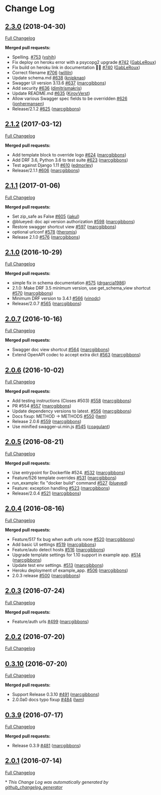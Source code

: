 # Change Log

## [2.3.0](https://github.com/marcgibbons/django-rest-swagger/tree/2.2.0) (2018-04-30)
[Full Changelog](https://github.com/marcgibbons/django-rest-swagger/compare/2.1.2...2.2.0)

**Merged pull requests:**

- Spelling. [\#753](https://github.com/marcgibbons/django-rest-swagger/pull/753) ([vshih](https://github.com/vshih))
- Fix deploy on heroku error with a psycopg2 upgrade [\#742](https://github.com/marcgibbons/django-rest-swagger/pull/742) ([GabLeRoux](https://github.com/GabLeRoux))
- Fix build on heroku link in documentation ✌🏻 [\#740](https://github.com/marcgibbons/django-rest-swagger/pull/740) ([GabLeRoux](https://github.com/GabLeRoux))
- Correct filename [\#706](https://github.com/marcgibbons/django-rest-swagger/pull/706) ([williln](https://github.com/williln))
- Update schema.md [\#638](https://github.com/marcgibbons/django-rest-swagger/pull/638) ([knipknap](https://github.com/knipknap))
- Swagger UI version 3.13.6 [\#637](https://github.com/marcgibbons/django-rest-swagger/pull/637) ([marcgibbons](https://github.com/marcgibbons))
- Add security [\#636](https://github.com/marcgibbons/django-rest-swagger/pull/636) ([dimitrismakris](https://github.com/dimitrismakris))
- Update README.md [\#635](https://github.com/marcgibbons/django-rest-swagger/pull/635) ([KirovVerst](https://github.com/KirovVerst))
- Allow various Swagger spec fields to be overridden [\#626](https://github.com/marcgibbons/django-rest-swagger/pull/626) ([jonhermansen](https://github.com/jonhermansen))
- Release/2.1.2 [\#625](https://github.com/marcgibbons/django-rest-swagger/pull/625) ([marcgibbons](https://github.com/marcgibbons))

## [2.1.2](https://github.com/marcgibbons/django-rest-swagger/tree/2.1.2) (2017-03-12)
[Full Changelog](https://github.com/marcgibbons/django-rest-swagger/compare/2.1.1...2.1.2)

**Merged pull requests:**

- Add template block to override logo [\#624](https://github.com/marcgibbons/django-rest-swagger/pull/624) ([marcgibbons](https://github.com/marcgibbons))
- Add DRF 3.6, Python 3.6 to test suite [\#623](https://github.com/marcgibbons/django-rest-swagger/pull/623) ([marcgibbons](https://github.com/marcgibbons))
- Test against Django 1.11 [\#610](https://github.com/marcgibbons/django-rest-swagger/pull/610) ([edmorley](https://github.com/edmorley))
- Release/2.1.1 [\#606](https://github.com/marcgibbons/django-rest-swagger/pull/606) ([marcgibbons](https://github.com/marcgibbons))

## [2.1.1](https://github.com/marcgibbons/django-rest-swagger/tree/2.1.1) (2017-01-06)
[Full Changelog](https://github.com/marcgibbons/django-rest-swagger/compare/2.1.0...2.1.1)

**Merged pull requests:**

- Set zip\_safe as False [\#605](https://github.com/marcgibbons/django-rest-swagger/pull/605) ([jakul](https://github.com/jakul))
- @blueyed: doc api version authorization [\#598](https://github.com/marcgibbons/django-rest-swagger/pull/598) ([marcgibbons](https://github.com/marcgibbons))
- Restore swagger shortcut view [\#597](https://github.com/marcgibbons/django-rest-swagger/pull/597) ([marcgibbons](https://github.com/marcgibbons))
- optional urlconf [\#578](https://github.com/marcgibbons/django-rest-swagger/pull/578) ([theromis](https://github.com/theromis))
- Release 2.1.0 [\#576](https://github.com/marcgibbons/django-rest-swagger/pull/576) ([marcgibbons](https://github.com/marcgibbons))

## [2.1.0](https://github.com/marcgibbons/django-rest-swagger/tree/2.1.0) (2016-10-29)
[Full Changelog](https://github.com/marcgibbons/django-rest-swagger/compare/2.0.7...2.1.0)

**Merged pull requests:**

- simple fix in schema documentation [\#575](https://github.com/marcgibbons/django-rest-swagger/pull/575) ([drgarcia1986](https://github.com/drgarcia1986))
- 2.1.0: Make DRF 3.5 minimum version, use get\_schema\_view shortcut [\#570](https://github.com/marcgibbons/django-rest-swagger/pull/570) ([marcgibbons](https://github.com/marcgibbons))
- Minimum DRF version to 3.4.1 [\#566](https://github.com/marcgibbons/django-rest-swagger/pull/566) ([vinodc](https://github.com/vinodc))
- Release/2.0.7 [\#565](https://github.com/marcgibbons/django-rest-swagger/pull/565) ([marcgibbons](https://github.com/marcgibbons))

## [2.0.7](https://github.com/marcgibbons/django-rest-swagger/tree/2.0.7) (2016-10-16)
[Full Changelog](https://github.com/marcgibbons/django-rest-swagger/compare/2.0.6...2.0.7)

**Merged pull requests:**

- Swagger doc view shortcut [\#564](https://github.com/marcgibbons/django-rest-swagger/pull/564) ([marcgibbons](https://github.com/marcgibbons))
- Extend OpenAPI codec to accept extra dict [\#563](https://github.com/marcgibbons/django-rest-swagger/pull/563) ([marcgibbons](https://github.com/marcgibbons))

## [2.0.6](https://github.com/marcgibbons/django-rest-swagger/tree/2.0.6) (2016-10-02)
[Full Changelog](https://github.com/marcgibbons/django-rest-swagger/compare/2.0.5...2.0.6)

**Merged pull requests:**

- Add testing instructions \(Closes \#503\) [\#558](https://github.com/marcgibbons/django-rest-swagger/pull/558) ([marcgibbons](https://github.com/marcgibbons))
- PR \#554 [\#557](https://github.com/marcgibbons/django-rest-swagger/pull/557) ([marcgibbons](https://github.com/marcgibbons))
- Update dependency versions to latest. [\#556](https://github.com/marcgibbons/django-rest-swagger/pull/556) ([marcgibbons](https://github.com/marcgibbons))
- Docs fixup: METHOD -\> METHODS [\#550](https://github.com/marcgibbons/django-rest-swagger/pull/550) ([lwm](https://github.com/lwm))
- Release 2.0.6 [\#559](https://github.com/marcgibbons/django-rest-swagger/pull/559) ([marcgibbons](https://github.com/marcgibbons))
- Use minified swagger-ui.min.js [\#545](https://github.com/marcgibbons/django-rest-swagger/pull/545) ([coagulant](https://github.com/coagulant))

## [2.0.5](https://github.com/marcgibbons/django-rest-swagger/tree/2.0.5) (2016-08-21)
[Full Changelog](https://github.com/marcgibbons/django-rest-swagger/compare/2.0.4...2.0.5)

**Merged pull requests:**

- Use entrypoint for Dockerfile \#524. [\#532](https://github.com/marcgibbons/django-rest-swagger/pull/532) ([marcgibbons](https://github.com/marcgibbons))
- Feature/526 template overrides [\#531](https://github.com/marcgibbons/django-rest-swagger/pull/531) ([marcgibbons](https://github.com/marcgibbons))
- run\_example: fix "docker build" command [\#527](https://github.com/marcgibbons/django-rest-swagger/pull/527) ([blueyed](https://github.com/blueyed))
- Feature: exception handling [\#523](https://github.com/marcgibbons/django-rest-swagger/pull/523) ([marcgibbons](https://github.com/marcgibbons))
- Release/2.0.4 [\#521](https://github.com/marcgibbons/django-rest-swagger/pull/521) ([marcgibbons](https://github.com/marcgibbons))

## [2.0.4](https://github.com/marcgibbons/django-rest-swagger/tree/2.0.4) (2016-08-16)
[Full Changelog](https://github.com/marcgibbons/django-rest-swagger/compare/2.0.3...2.0.4)

**Merged pull requests:**

- Feature/517 fix bug when auth urls none [\#520](https://github.com/marcgibbons/django-rest-swagger/pull/520) ([marcgibbons](https://github.com/marcgibbons))
- Add basic UI settings [\#519](https://github.com/marcgibbons/django-rest-swagger/pull/519) ([marcgibbons](https://github.com/marcgibbons))
- Feature/auto detect hosts [\#516](https://github.com/marcgibbons/django-rest-swagger/pull/516) ([marcgibbons](https://github.com/marcgibbons))
- Upgrade template settings for 1.10 support in example app. [\#514](https://github.com/marcgibbons/django-rest-swagger/pull/514) ([marcgibbons](https://github.com/marcgibbons))
- Update test env settings. [\#513](https://github.com/marcgibbons/django-rest-swagger/pull/513) ([marcgibbons](https://github.com/marcgibbons))
- Heroku deployment of example\_app. [\#506](https://github.com/marcgibbons/django-rest-swagger/pull/506) ([marcgibbons](https://github.com/marcgibbons))
- 2.0.3 release [\#500](https://github.com/marcgibbons/django-rest-swagger/pull/500) ([marcgibbons](https://github.com/marcgibbons))

## [2.0.3](https://github.com/marcgibbons/django-rest-swagger/tree/2.0.3) (2016-07-24)
[Full Changelog](https://github.com/marcgibbons/django-rest-swagger/compare/2.0.2...2.0.3)

**Merged pull requests:**

- Feature/auth urls [\#499](https://github.com/marcgibbons/django-rest-swagger/pull/499) ([marcgibbons](https://github.com/marcgibbons))

## [2.0.2](https://github.com/marcgibbons/django-rest-swagger/tree/2.0.2) (2016-07-20)
[Full Changelog](https://github.com/marcgibbons/django-rest-swagger/compare/0.3.10...2.0.2)

## [0.3.10](https://github.com/marcgibbons/django-rest-swagger/tree/0.3.10) (2016-07-20)
[Full Changelog](https://github.com/marcgibbons/django-rest-swagger/compare/0.3.9...0.3.10)

**Merged pull requests:**

- Support Release 0.3.10 [\#491](https://github.com/marcgibbons/django-rest-swagger/pull/491) ([marcgibbons](https://github.com/marcgibbons))
- 2.0.0a0 docs typo fixup [\#484](https://github.com/marcgibbons/django-rest-swagger/pull/484) ([lwm](https://github.com/lwm))

## [0.3.9](https://github.com/marcgibbons/django-rest-swagger/tree/0.3.9) (2016-07-17)
[Full Changelog](https://github.com/marcgibbons/django-rest-swagger/compare/2.0.1...0.3.9)

**Merged pull requests:**

- Release 0.3.9 [\#481](https://github.com/marcgibbons/django-rest-swagger/pull/481) ([marcgibbons](https://github.com/marcgibbons))

## [2.0.1](https://github.com/marcgibbons/django-rest-swagger/tree/2.0.1) (2016-07-14)
[Full Changelog](https://github.com/marcgibbons/django-rest-swagger/compare/2.0.0...2.0.1)



\* *This Change Log was automatically generated by [github_changelog_generator](https://github.com/skywinder/Github-Changelog-Generator)*